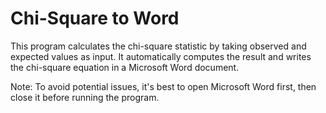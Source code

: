 # Chi-Square to Word
This program calculates the chi-square statistic by taking observed and expected values as input. It automatically computes the result and writes the chi-square equation in a Microsoft Word document.

Note: To avoid potential issues, it's best to open Microsoft Word first, then close it before running the program.
